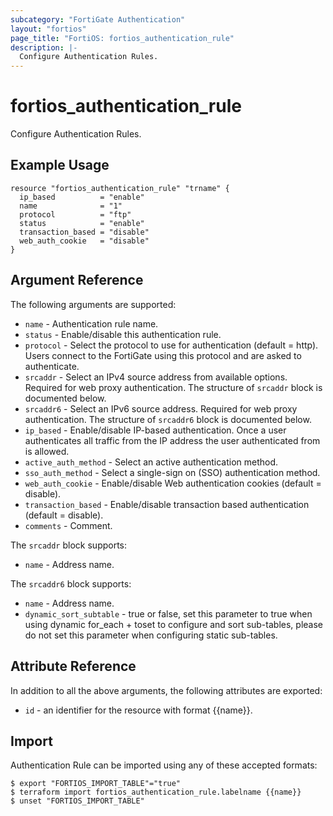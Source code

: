 ```yaml
---
subcategory: "FortiGate Authentication"
layout: "fortios"
page_title: "FortiOS: fortios_authentication_rule"
description: |-
  Configure Authentication Rules.
---
```


# fortios_authentication_rule
Configure Authentication Rules.

## Example Usage

```hcl
resource "fortios_authentication_rule" "trname" {
  ip_based          = "enable"
  name              = "1"
  protocol          = "ftp"
  status            = "enable"
  transaction_based = "disable"
  web_auth_cookie   = "disable"
}
```

## Argument Reference


The following arguments are supported:

* `name` - Authentication rule name.
* `status` - Enable/disable this authentication rule.
* `protocol` - Select the protocol to use for authentication (default = http). Users connect to the FortiGate using this protocol and are asked to authenticate.
* `srcaddr` - Select an IPv4 source address from available options. Required for web proxy authentication. The structure of `srcaddr` block is documented below.
* `srcaddr6` - Select an IPv6 source address. Required for web proxy authentication. The structure of `srcaddr6` block is documented below.
* `ip_based` - Enable/disable IP-based authentication. Once a user authenticates all traffic from the IP address the user authenticated from is allowed.
* `active_auth_method` - Select an active authentication method.
* `sso_auth_method` - Select a single-sign on (SSO) authentication method.
* `web_auth_cookie` - Enable/disable Web authentication cookies (default = disable).
* `transaction_based` - Enable/disable transaction based authentication (default = disable).
* `comments` - Comment.

The `srcaddr` block supports:

* `name` - Address name.

The `srcaddr6` block supports:

* `name` - Address name.
* `dynamic_sort_subtable` - true or false, set this parameter to true when using dynamic for_each + toset to configure and sort sub-tables, please do not set this parameter when configuring static sub-tables.

## Attribute Reference

In addition to all the above arguments, the following attributes are exported:
* `id` - an identifier for the resource with format {{name}}.

## Import

Authentication Rule can be imported using any of these accepted formats:
```
$ export "FORTIOS_IMPORT_TABLE"="true"
$ terraform import fortios_authentication_rule.labelname {{name}}
$ unset "FORTIOS_IMPORT_TABLE"
```
